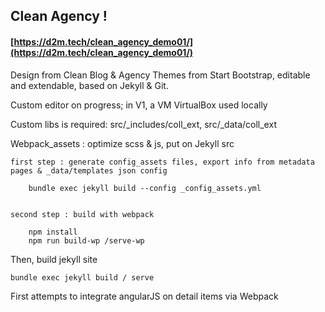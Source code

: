 ## Clean Agency ! 

#### [https://d2m.tech/clean_agency_demo01/](https://d2m.tech/clean_agency_demo01/)

Design from Clean Blog & Agency Themes from Start Bootstrap, editable and extendable, based on Jekyll & Git.


Custom editor on progress; in V1, a VM VirtualBox used locally

Custom libs is required: src/_includes/coll_ext, src/_data/coll_ext



Webpack_assets : optimize scss & js, put on Jekyll src

	first step : generate config_assets files, export info from metadata pages & _data/templates json config

		bundle exec jekyll build --config _config_assets.yml


	second step : build with webpack

		npm install
		npm run build-wp /serve-wp

Then, build jekyll site

	bundle exec jekyll build / serve



First attempts to integrate angularJS on detail items via Webpack
